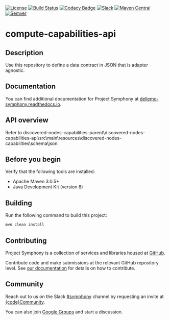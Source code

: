 [![License](https://img.shields.io/badge/License-EPL%201.0-red.svg)](https://opensource.org/licenses/EPL-1.0)
[![Build Status](https://travis-ci.org/dellemc-symphony/compute-capabilities-api.svg?branch=master)](https://travis-ci.org/dellemc-symphony/compute-capabilities-api)
[![Codacy Badge](https://api.codacy.com/project/badge/Grade/d0524c22fbd84083b296b43fe2047854)](https://www.codacy.com/app/svc-pebuildrelease/compute-capabilities-api?utm_source=github.com&amp;utm_medium=referral&amp;utm_content=dellemc-symphony/compute-capabilities-api&amp;utm_campaign=Badge_Grade)
[![Slack](http://img.shields.io/badge/slack-join%20the%20chat-00B9FF.svg?style=flat-square)](https://codecommunity.slack.com/messages/symphony)
[![Maven Central](https://maven-badges.herokuapp.com/maven-central/com.dell.cpsd/compute-capabilities-api/badge.svg)](https://maven-badges.herokuapp.com/maven-central/com.dell.cpsd/compute-capabilities-api)
[![Semver](http://img.shields.io/SemVer/2.0.0.png)](http://semver.org/spec/v2.0.0.html)

# compute-capabilities-api

## Description
Use this repository to define a data contract in JSON that is adapter agnostic. 

## Documentation
You can find additional documentation for Project Symphony at [dellemc-symphony.readthedocs.io][documentation].
 
## API overview
Refer to discovered-nodes-capabilities-parent\discovered-nodes-capabilities-api\src\main\resources\discovered-nodes-capabilities\schema\json.

## Before you begin
Verify that the following tools are installed:
 
* Apache Maven 3.0.5+
* Java Development Kit (version 8)


## Building
Run the following command to build this project:
```bash
mvn clean install
```

## Contributing
Project Symphony is a collection of services and libraries housed at [GitHub][github].
 
Contribute code and make submissions at the relevant GitHub repository level. See [our documentation][contributing] for details on how to contribute.

## Community
Reach out to us on the Slack [#symphony][slack] channel by requesting an invite at [{code}Community][codecommunity].

You can also join [Google Groups][googlegroups] and start a discussion.
 
[slack]: https://codecommunity.slack.com/messages/symphony
[googlegroups]: https://groups.google.com/forum/#!forum/dellemc-symphony
[codecommunity]: http://community.codedellemc.com/
[contributing]: http://dellemc-symphony.readthedocs.io/en/latest/contributingtosymphony.html
[github]: https://github.com/dellemc-symphony
[documentation]: https://dellemc-symphony.readthedocs.io/en/latest/

